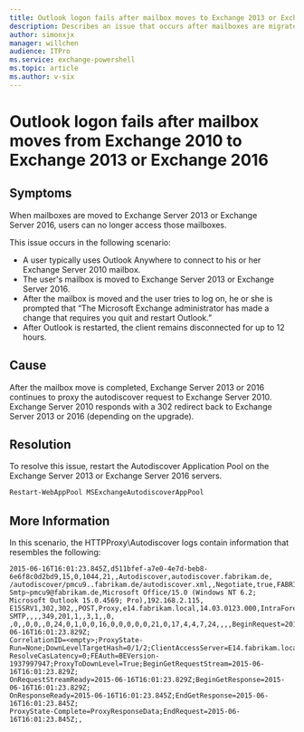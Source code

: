 ```yaml
---
title: Outlook logon fails after mailbox moves to Exchange 2013 or Exchange 2016
description: Describes an issue that occurs after mailboxes are migrated from Exchange 2010 to Exchange 2013 or 2016. Users can no longer log on, and they are prompted to quit and restart Outlook. However, they remain disconnected for up to 12 hours. A resolution is provided.
author: simonxjx
manager: willchen
audience: ITPro
ms.service: exchange-powershell
ms.topic: article
ms.author: v-six
---
```


# Outlook logon fails after mailbox moves from Exchange 2010 to Exchange 2013 or Exchange 2016

## Symptoms

When mailboxes are moved to Exchange Server 2013 or Exchange Server 2016, users can no longer access those mailboxes.

This issue occurs in the following scenario:

- A user typically uses Outlook Anywhere to connect to his or her Exchange Server 2010 mailbox.   
- The user's mailbox is moved to Exchange Server 2013 or Exchange Server 2016.   
- After the mailbox is moved and the user tries to log on, he or she is prompted that “The Microsoft Exchange administrator has made a change that requires you quit and restart Outlook.”    
- After Outlook is restarted, the client remains disconnected for up to 12 hours.   

## Cause

After the mailbox move is completed, Exchange Server 2013 or 2016 continues to proxy the autodiscover request to Exchange Server 2010. Exchange Server 2010 responds with a 302 redirect back to Exchange Server 2013 or 2016 (depending on the upgrade).

## Resolution

To resolve this issue, restart the Autodiscover Application Pool on the Exchange Server 2013 or Exchange Server 2016 servers.

```powershell
Restart-WebAppPool MSExchangeAutodiscoverAppPool 
```

## More Information

In this scenario, the HTTPProxy\Autodiscover logs contain information that resembles the following:

```asciidoc
2015-06-16T16:01:23.845Z,d511bfef-a7e0-4e7d-beb8-6e6f8c0d2bd9,15,0,1044,21,,Autodiscover,autodiscover.fabrikam.de,
/autodiscover/pmcu9..fabrikam.de/autodiscover.xml,,Negotiate,true,FABRIKAM\pmcu9,fabrikam.de,
Smtp~pmcu9@fabrikam.de,Microsoft Office/15.0 (Windows NT 6.2; Microsoft Outlook 15.0.4569; Pro),192.168.2.115,
E15SRV1,302,302,,POST,Proxy,e14.fabrikam.local,14.03.0123.000,IntraForest,ExplicitLogon-SMTP,,,,349,201,1,,3,1,,0,
,0,,0,0,,0,24,0,1,0,0,16,0,0,0,0,0,21,0,17,4,4,7,24,,,,BeginRequest=2015-06-16T16:01:23.829Z;
CorrelationID=<empty>;ProxyState-Run=None;DownLevelTargetHash=0/1/2;ClientAccessServer=E14.fabrikam.local;
ResolveCasLatency=0;FEAuth=BEVersion-1937997947;ProxyToDownLevel=True;BeginGetRequestStream=2015-06-16T16:01:23.829Z;
OnRequestStreamReady=2015-06-16T16:01:23.829Z;BeginGetResponse=2015-06-16T16:01:23.829Z;
OnResponseReady=2015-06-16T16:01:23.845Z;EndGetResponse=2015-06-16T16:01:23.845Z;
ProxyState-Complete=ProxyResponseData;EndRequest=2015-06-16T16:01:23.845Z;,
```